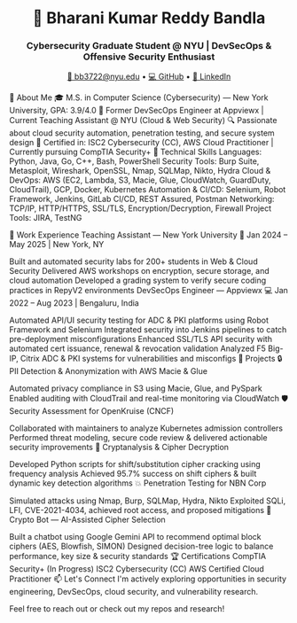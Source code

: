 <h1 align="center">🔐 Bharani Kumar Reddy Bandla</h1> <h3 align="center">Cybersecurity Graduate Student @ NYU | DevSecOps & Offensive Security Enthusiast</h3> <p align="center"> <a href="mailto:bb3722@nyu.edu">📧 bb3722@nyu.edu</a> • <a href="https://github.com/bharanikumarreddy">💻 GitHub</a> • <a href="https://www.linkedin.com/in/bharani-kumar-reddy-bandla-3b1b851b9/">🔗 LinkedIn</a> </p>
🧠 About Me
🎓 M.S. in Computer Science (Cybersecurity) — New York University, GPA: 3.9/4.0
💼 Former DevSecOps Engineer at Appviewx | Current Teaching Assistant @ NYU (Cloud & Web Security)
🔍 Passionate about cloud security automation, penetration testing, and secure system design
📜 Certified in: ISC2 Cybersecurity (CC), AWS Cloud Practitioner | Currently pursuing CompTIA Security+
🧰 Technical Skills
Languages: Python, Java, Go, C++, Bash, PowerShell
Security Tools: Burp Suite, Metasploit, Wireshark, OpenSSL, Nmap, SQLMap, Nikto, Hydra
Cloud & DevOps: AWS (EC2, Lambda, S3, Macie, Glue, CloudWatch, GuardDuty, CloudTrail), GCP, Docker, Kubernetes
Automation & CI/CD: Selenium, Robot Framework, Jenkins, GitLab CI/CD, REST Assured, Postman
Networking: TCP/IP, HTTP/HTTPS, SSL/TLS, Encryption/Decryption, Firewall
Project Tools: JIRA, TestNG

💼 Work Experience
Teaching Assistant — New York University
🗽 Jan 2024 – May 2025 | New York, NY

Built and automated security labs for 200+ students in Web & Cloud Security
Delivered AWS workshops on encryption, secure storage, and cloud automation
Developed a grading system to verify secure coding practices in RepyV2 environments
DevSecOps Engineer — Appviewx
💻 Jan 2022 – Aug 2023 | Bengaluru, India

Automated API/UI security testing for ADC & PKI platforms using Robot Framework and Selenium
Integrated security into Jenkins pipelines to catch pre-deployment misconfigurations
Enhanced SSL/TLS API security with automated cert issuance, renewal & revocation validation
Analyzed F5 Big-IP, Citrix ADC & PKI systems for vulnerabilities and misconfigs
📁 Projects
🔒 PII Detection & Anonymization with AWS Macie & Glue

Automated privacy compliance in S3 using Macie, Glue, and PySpark
Enabled auditing with CloudTrail and real-time monitoring via CloudWatch
🛡️ Security Assessment for OpenKruise (CNCF)

Collaborated with maintainers to analyze Kubernetes admission controllers
Performed threat modeling, secure code review & delivered actionable security improvements
🧮 Cryptanalysis & Cipher Decryption

Developed Python scripts for shift/substitution cipher cracking using frequency analysis
Achieved 95.7% success on shift ciphers & built dynamic key detection algorithms
💥 Penetration Testing for NBN Corp

Simulated attacks using Nmap, Burp, SQLMap, Hydra, Nikto
Exploited SQLi, LFI, CVE-2021-4034, achieved root access, and proposed mitigations
🤖 Crypto Bot — AI-Assisted Cipher Selection

Built a chatbot using Google Gemini API to recommend optimal block ciphers (AES, Blowfish, SIMON)
Designed decision-tree logic to balance performance, key size & security standards
🏆 Certifications
CompTIA Security+ (In Progress)
ISC2 Cybersecurity (CC)
AWS Certified Cloud Practitioner
📫 Let's Connect
I'm actively exploring opportunities in security engineering, DevSecOps, cloud security, and vulnerability research.

Feel free to reach out or check out my repos and research!

